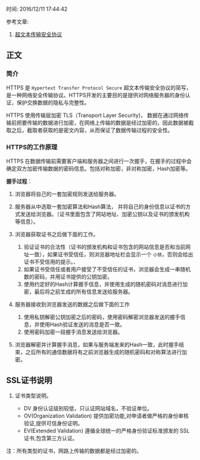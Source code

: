 ##  

时间: 2016/12/11 17:44:42 
  
参考文章:   
1.  [超文本传输安全协议](https://zh.wikipedia.org/wiki/%E8%B6%85%E6%96%87%E6%9C%AC%E4%BC%A0%E8%BE%93%E5%AE%89%E5%85%A8%E5%8D%8F%E8%AE%AE)

## 正文

### 简介

HTTPS 是 `Hypertext Transfer Protocol Secure` 超文本传输安全协议的简写，是一种网络安全传输协议。HTTPS开发的主要目的是提供对网络服务器的身份认证，保护交换数据的隐私与完整性。

HTTPS 使用传输层加密 TLS（Transport Layer Security)， 数据在通过网络传输前把要传输的数据进行加密，在网络上传输的数据是经过加密的，因此数据被截取之后，截取者获取的是密文内容，从而保证了数据传输过程的安全性。 


### HTTPS的工作原理

HTTPS 在数据传输前需要客户端和服务器之间进行一次握手，在握手的过程中会确定双方加密传输数据的密码信息。包括对称加密，非对称加密，Hash加密等。


**握手过程**：  

1. 浏览器将自己的一套加密规则发送给服务器。  
2. 服务器从中选取一套加密算法和Hash算法， 并将自己的身份信息以证书的方式发送给浏览器。（证书里面包含了网站地址、加密公钥以及证书的颁发机构等信息）。  
3. 浏览器获取证书之后做下面的工作。
	1. 验证证书的合法性（证书的颁发机构和证书包含的网站信息是否和当前网址一致），如果证书受信任，则浏览器地址栏会显示一个 `小锁`，否则会给出证书不受信用的提示。、
	2. 如果证书受信任或者用户接受了不受信任的证书，浏览器会生成一串随机数的密码，并用证书提供的公钥加密。
	3. 使用约定好的Hash计算握手信息，并使用生成的随机密码对消息进行加密，最后将之前生成的所有信息发送给服务器。

4. 服务器接收到浏览器发送的数据之后做下面的工作
	1. 使用私钥解密公钥加密之后的密码，使用密码解密浏览器发送的握手信息，并使用Hash验证发送的消息是否一致。
	2. 使用密码加密一段握手消息发送给浏览器。

5. 浏览器解密并计算握手消息，如果与服务端发来的Hash一致，此时握手结束，之后所有的通信数据将有之前浏览器生成的随机密码和对称算法进行加密。

## SSL证书说明
1. 证书类型说明。

    * DV 身份认证级别较低，只认证网站域名，不验证单位。
    * OV(Organization Validation) 提供加密功能,对申请者做严格的身份审核验证,提供可信身份证明。
    * EV(Extended Validation) 遵循全球统一的严格身份验证标准颁发的 SSL 证书,包含第三方认证。 
    
注：所有类型的证书，网路上传输的数据都是经过加密的。
